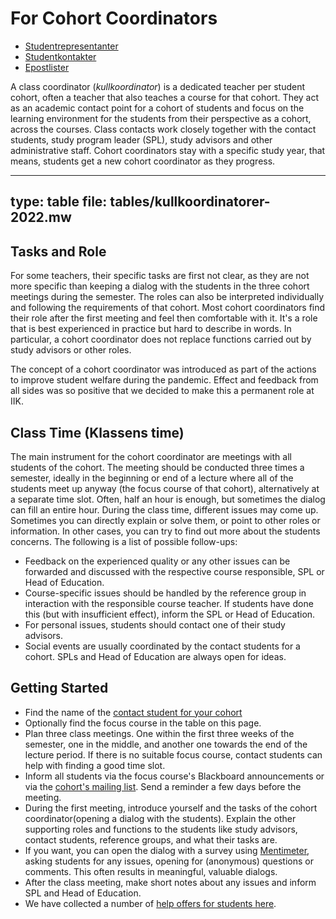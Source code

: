 # For Cohort Coordinators


* [Studentrepresentanter](studentrepresentanter.html)
* [Studentkontakter](studentkontakt.html)
* [Epostlister](epostlister.html)




A class coordinator (_kullkoordinator_) is a dedicated teacher per student cohort, often a teacher that also teaches a course for that cohort. They act as an academic contact point for a cohort of students and focus on the learning environment for the students from their perspective as a cohort, across the courses. Class contacts work closely together with the contact students, study program leader (SPL), study advisors and other administrative staff. Cohort coordinators stay with a specific study year, that means, students get a new cohort coordinator as they progress.

---
type: table
file: tables/kullkoordinatorer-2022.mw
---


## Tasks and Role

For some teachers, their specific tasks are first not clear, as they are not more specific than keeping a dialog with the students in the three cohort meetings during the semester. The roles can also be interpreted individually and following the requirements of that cohort. Most cohort coordinators find their role after the first meeting and feel then comfortable with it. It's a role that is best experienced in practice but hard to describe in words. In particular, a cohort coordinator does not replace functions carried out by study advisors or other roles.

The concept of a cohort coordinator was introduced as part of the actions to improve student welfare during the pandemic. Effect and feedback from all sides was so positive that we decided to make this a permanent role at IIK.

## Class Time (Klassens time)

The main instrument for the cohort coordinator are meetings with all students of the cohort. The meeting should be conducted three times a semester, ideally in the beginning or end of a lecture where all of the students meet up anyway (the focus course of that cohort), alternatively at a separate time slot. Often, half an hour is enough, but sometimes the dialog can fill an entire hour. During the class time, different issues may come up. Sometimes you can directly explain or solve them, or point to other roles or information. In other cases, you can try to find out more about the students concerns. The following is a list of possible follow-ups:

* Feedback on the experienced quality or any other issues can be forwarded and discussed with the respective course responsible, SPL or Head of 
Education.
* Course-specific issues should be handled by the reference group in interaction with the responsible course teacher. If students have done this (but with insufficient effect), inform the SPL or Head of Education.
* For personal issues, students should contact one of their study advisors.
* Social events are usually coordinated by the contact students for a cohort. SPLs and Head of Education are always open for ideas.


## Getting Started

* Find the name of the [contact student for your cohort](studenter.html)
* Optionally find the focus course in the table on this page.
* Plan three class meetings. One within the first three weeks of the semester, one in the middle, and another one towards the end of the lecture period. If there is no suitable focus course, contact students can help with finding a good time slot.
* Inform all students via the focus course's Blackboard announcements or via the [cohort's mailing list](epostlister.html). Send a reminder a few days before the meeting.
* During the first meeting, introduce yourself and the tasks of the cohort coordinator(opening a dialog with the students). Explain the other supporting roles and functions to the students like study advisors, contact students, reference groups, and what their tasks are.
* If you want, you can open the dialog with a survey using [Mentimeter](mentimeter.com), asking students for any issues, opening for (anonymous) questions or comments. This often results in meaningful, valuable dialogs.
* After the class meeting, make short notes about any issues and inform SPL and Head of Education.
* We have collected a number of [help offers for students here](studenthjelp.html).



